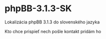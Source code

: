 # phpBB-3.1.3-SK
Lokalizácia phpBB 3.1.3 do slovenského jazyka

Kto chce prispieť nech pošle kontakt pridám ho
